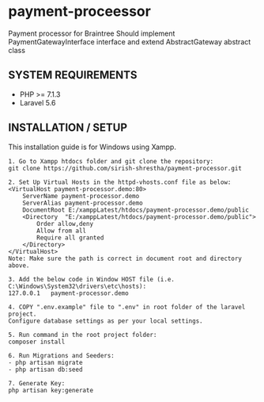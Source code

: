 # payment-proceessor
Payment processor for Braintree
Should implement PaymentGatewayInterface interface and extend AbstractGateway abstract class

## SYSTEM REQUIREMENTS
- PHP >= 7.1.3
- Laravel 5.6

## INSTALLATION / SETUP

This installation guide is for Windows using Xampp.
```
1. Go to Xampp htdocs folder and git clone the repository: 
git clone https://github.com/sirish-shrestha/payment-processor.git

2. Set Up Virtual Hosts in the httpd-vhosts.conf file as below:
<VirtualHost payment-processor.demo:80>
	ServerName payment-processor.demo
	ServerAlias payment-processor.demo
	DocumentRoot E:/xamppLatest/htdocs/payment-processor.demo/public
	<Directory  "E:/xamppLatest/htdocs/payment-processor.demo/public">
		Order allow,deny
        Allow from all
		Require all granted
	</Directory>
</VirtualHost>
Note: Make sure the path is correct in document root and directory above.

3. Add the below code in Window HOST file (i.e. C:\Windows\System32\drivers\etc\hosts):
127.0.0.1   payment-processor.demo

4. COPY ".env.example" file to ".env" in root folder of the laravel project.
Configure database settings as per your local settings.

5. Run command in the root project folder:
composer install

6. Run Migrations and Seeders:
- php artisan migrate
- php artisan db:seed

7. Generate Key:
php artisan key:generate
